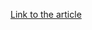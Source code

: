 [Link to the article](https://raw.githubusercontent.com/Cisco-Talos/IOCs/main/2023/10/qakbot-affiliated-actors-distribute-ransom.txt)
